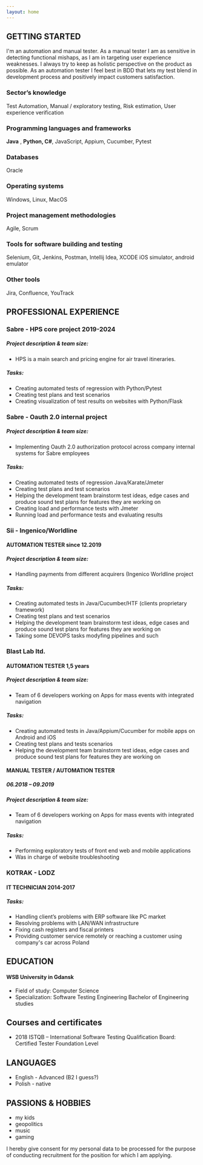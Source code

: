 ```yaml
---
layout: home
---
```


## GETTING STARTED

I'm an automation and manual tester. As a manual tester I am as sensitive in detecting functional mishaps, as I am in targeting user experience weaknesses. I always try to keep as holistic perspective on the product as possible. As an automation tester I feel best in BDD that lets my test blend in development process and positively impact customers satisfaction.


### Sector’s knowledge
Test Automation, Manual / exploratory testing, Risk estimation, User experience verification

### Programming languages and frameworks
**Java** , **Python, C#**, JavaScript, Appium, Cucumber, Pytest

### Databases

Oracle

### Operating systems
Windows, Linux, MacOS
### Project management methodologies
Agile, Scrum
### Tools for software building and testing
Selenium, Git, Jenkins, Postman, Intellij Idea, XCODE iOS simulator, android emulator
### Other tools
Jira, Confluence, YouTrack

## PROFESSIONAL EXPERIENCE

### Sabre - HPS core project 2019-2024

##### Project description & team size:

- HPS is a main search and pricing engine for air travel itineraries. 

##### Tasks:

- Creating automated tests of regression with Python/Pytest
- Creating test plans and test scenarios
- Creating visualization of test results on websites with Python/Flask


### Sabre - Oauth 2.0 internal project

##### Project description & team size:

- Implementing Oauth 2.0 authorization protocol across company internal systems for Sabre employees

##### Tasks:

- Creating automated tests of regression Java/Karate/Jmeter
- Creating test plans and test scenarios
- Helping the development team brainstorm test ideas, edge cases and produce sound test plans for features they are working on
- Creating load and performance tests with Jmeter
- Running load and performance tests and evaluating results

### Sii - Ingenico/Worldline

#### AUTOMATION TESTER since 12.2019

##### Project description & team size:

- Handling payments from different acquirers (Ingenico Worldline project
##### Tasks:

- Creating automated tests in Java/Cucumber/HTF (clients proprietary framework)
- Creating test plans and test scenarios
- Helping the development team brainstorm test ideas, edge cases and produce sound test plans for features they are working on
- Taking some DEVOPS tasks modyfing pipelines and such

### Blast Lab ltd.

#### AUTOMATION TESTER 1,5 years

##### Project description & team size:

-	Team of 6 developers working on Apps for mass events with integrated navigation
##### Tasks:

- Creating automated tests in Java/Appium/Cucumber for mobile apps on Android and iOS
- Creating test plans and tests scenarios
- Helping the development team brainstorm test ideas, edge cases and produce sound test plans for features they are working on
#### MANUAL TESTER / AUTOMATION TESTER

##### 06.2018 – 09.2019

##### Project description & team size:

- Team of 6 developers working on Apps for mass events with integrated navigation

##### Tasks:

- Performing exploratory tests of front end web and mobile applications
- Was in charge of website troubleshooting

### KOTRAK - LODZ

#### IT TECHNICIAN 2014-2017

##### Tasks:

- Handling client’s problems with ERP software like PC market
- Resolving problems with LAN/WAN infrastructure
- Fixing cash registers and fiscal printers
- Providing customer service remotely or reaching a customer using company's car across Poland

## EDUCATION

#### WSB University in Gdansk

- Field of study: Computer Science
- Specialization: Software Testing Engineering Bachelor of Engineering studies

## Courses and certificates

- 2018 ISTQB – International Software Testing Qualification Board: Certified Tester Foundation Level


## LANGUAGES

- English - Advanced (B2 I guess?)
- Polish - native

## PASSIONS & HOBBIES

- my kids
- geopolitics
- music
- gaming


I hereby give consent for my personal data to be processed for the purpose of conducting recruitment for the position for which I am applying.